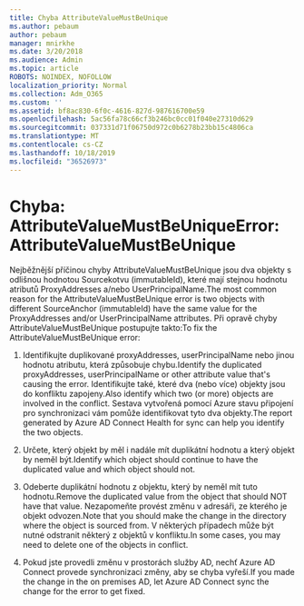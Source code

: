 ```yaml
---
title: Chyba AttributeValueMustBeUnique
ms.author: pebaum
author: pebaum
manager: mnirkhe
ms.date: 3/20/2018
ms.audience: Admin
ms.topic: article
ROBOTS: NOINDEX, NOFOLLOW
localization_priority: Normal
ms.collection: Adm_O365
ms.custom: ''
ms.assetid: bf8ac830-6f0c-4616-827d-987616700e59
ms.openlocfilehash: 5ac56fa78c66cf3b246bc0cc01f040e27310d629
ms.sourcegitcommit: 037331d71f06750d972c0b6278b23bb15c4806ca
ms.translationtype: MT
ms.contentlocale: cs-CZ
ms.lasthandoff: 10/18/2019
ms.locfileid: "36526973"
---
```

# <a name="error-attributevaluemustbeunique"></a><span data-ttu-id="fb3ba-102">Chyba: AttributeValueMustBeUnique</span><span class="sxs-lookup"><span data-stu-id="fb3ba-102">Error: AttributeValueMustBeUnique</span></span>

<span data-ttu-id="fb3ba-103">Nejběžnější příčinou chyby AttributeValueMustBeUnique jsou dva objekty s odlišnou hodnotou Sourcekotvu (immutableId), které mají stejnou hodnotu atributů ProxyAddresses a/nebo UserPrincipalName.</span><span class="sxs-lookup"><span data-stu-id="fb3ba-103">The most common reason for the AttributeValueMustBeUnique error is two objects with different SourceAnchor (immutableId) have the same value for the ProxyAddresses and/or UserPrincipalName attributes.</span></span> <span data-ttu-id="fb3ba-104">Při opravě chyby AttributeValueMustBeUnique postupujte takto:</span><span class="sxs-lookup"><span data-stu-id="fb3ba-104">To fix the AttributeValueMustBeUnique error:</span></span>
  
1. <span data-ttu-id="fb3ba-105">Identifikujte duplikované proxyAddresses, userPrincipalName nebo jinou hodnotu atributu, která způsobuje chybu.</span><span class="sxs-lookup"><span data-stu-id="fb3ba-105">Identify the duplicated proxyAddresses, userPrincipalName or other attribute value that's causing the error.</span></span> <span data-ttu-id="fb3ba-106">Identifikujte také, které dva (nebo více) objekty jsou do konfliktu zapojeny.</span><span class="sxs-lookup"><span data-stu-id="fb3ba-106">Also identify which two (or more) objects are involved in the conflict.</span></span> <span data-ttu-id="fb3ba-107">Sestava vytvořená pomocí Azure stavu připojení pro synchronizaci vám pomůže identifikovat tyto dva objekty.</span><span class="sxs-lookup"><span data-stu-id="fb3ba-107">The report generated by Azure AD Connect Health for sync can help you identify the two objects.</span></span>
    
2. <span data-ttu-id="fb3ba-108">Určete, který objekt by měl i nadále mít duplikátní hodnotu a který objekt by neměl být.</span><span class="sxs-lookup"><span data-stu-id="fb3ba-108">Identify which object should continue to have the duplicated value and which object should not.</span></span>
    
3. <span data-ttu-id="fb3ba-109">Odeberte duplikátní hodnotu z objektu, který by neměl mít tuto hodnotu.</span><span class="sxs-lookup"><span data-stu-id="fb3ba-109">Remove the duplicated value from the object that should NOT have that value.</span></span> <span data-ttu-id="fb3ba-110">Nezapomeňte provést změnu v adresáři, ze kterého je objekt odvozen.</span><span class="sxs-lookup"><span data-stu-id="fb3ba-110">Note that you should make the change in the directory where the object is sourced from.</span></span> <span data-ttu-id="fb3ba-111">V některých případech může být nutné odstranit některý z objektů v konfliktu.</span><span class="sxs-lookup"><span data-stu-id="fb3ba-111">In some cases, you may need to delete one of the objects in conflict.</span></span>
    
4. <span data-ttu-id="fb3ba-112">Pokud jste provedli změnu v prostorách služby AD, nechť Azure AD Connect provede synchronizaci změny, aby se chyba vyřeší.</span><span class="sxs-lookup"><span data-stu-id="fb3ba-112">If you made the change in the on premises AD, let Azure AD Connect sync the change for the error to get fixed.</span></span>
    


